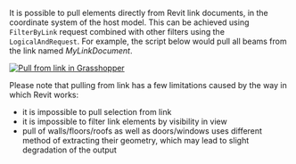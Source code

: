 It is possible to pull elements directly from Revit link documents, in the coordinate system of the host model. This can be achieved using `FilterByLink` request combined with other filters using the `LogicalAndRequest`. For example, the script below would pull all beams from the link named _MyLinkDocument_.

[![Pull from link in Grasshopper](https://user-images.githubusercontent.com/26874773/112680469-b38eed00-8e6d-11eb-8864-7bc54962edd0.png)](https://user-images.githubusercontent.com/26874773/112680469-b38eed00-8e6d-11eb-8864-7bc54962edd0.png)

Please note that pulling from link has a few limitations caused by the way in which Revit works:
- it is impossible to pull selection from link
- it is impossible to filter link elements by visibility in view
- pull of walls/floors/roofs as well as doors/windows uses different method of extracting their geometry, which may lead to slight degradation of the output

